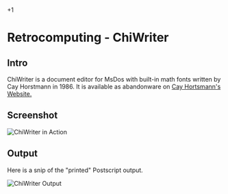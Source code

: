 +1

# Retrocomputing - ChiWriter

## Intro

ChiWriter is a document editor for MsDos with built-in math fonts written by Cay Horstmann in 1986. It is available as abandonware on [Cay Hortsmann's Website.](https://horstmann.com/ChiWriter/)  

## Screenshot

![ChiWriter in Action](../files/Images/chiwriter.png)

## Output

Here is a snip of the "printed" Postscript output. 

![ChiWriter Output](../files/Images/chiwriteroutput.png)
